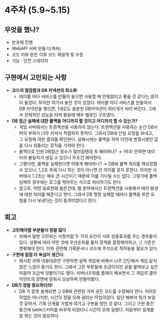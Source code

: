 # 4주차  (5.9~5.15)
## 무엇을 했나?
- 본과제 진행
- WebAPI 서버 만들기(계속)
- 코드 리뷰 받은 이후 코드 재설계 및 수정
- 기능 : 던전 스테이지

## 구현에서 고민되는 사항
- **코드의 깔끔함과 DB 커넥션의 최소화**
    - 테이블 마다 서비스를 만들어 놓으면 사용할 때 안헷갈리고 좋을 것 같다는 생각이 들었다. 하지만 여기서 놓친 것이 있었다. 테이블 마다 서비스를 만들어서 DB 커넥션을 맺으면, 1개로도 충분한 DB커넥션이 여러개가 되어 버린다. 그래서 전체적인 성능을 따져 봤을때 매우 별로인 구조였다.
- **DB 접근 실패에 대한 롤백을 어디까지 할 것이고 어디까지 할 수 있는가?**
    - 게임 서버에서는 트랜잭션을 사용하지 않는다. 트랜잭션을 사용하는 순간 DB서버의 부하가 너무 커져서 적절하지 못하다. 그래서 DB에 단일 요청을 보내고, 그 요청에 대한 결과를 확인한다. 실패시에는 롤백을 하여 이전에 변경시켰던 값을 다시 되돌리는 로직을 가져야 한다.
    - 롤백으로 인한 DB접근 횟수가 많아질텐데 꼭 해야하나? → YES! 안하면 데이터의 불일치가 생길 수 있으니 무조건 해야한다.
    - 그렇다면, 롤백을 실패한다면 어떻게 해야하나? → DB에 롤백 쿼리를 재요청할 수 있으나, 1,2초 후에 다시 하는 것이 아니면 큰 의미를 갖지 못한다. 하지만 서버에서 1,2초는 매우 큰 시간이기 때문에 이를 기다릴 수는 없다. 그렇기에 롤백 실패의 경우에는 로그를 찍어주는 식으로 처리하기도 한다.
    - 참고로, 어떤 동료한테 들은건데, 웹 분야에서는 트랜젝션을 사용해서 에러 발생에 대한 처리를 해준다고 한다. 그래서 DB 명령 실패할 때마다 롤백을 위한 요청을 다시 보낸다는 것이 충격이었다고 한다.

## 회고
- **고민해야할 부분들이 정말 많다**
    - 위에서 말한 고민되는 사항처럼 두 가지 요인이 서로 상충효과를 주는 경우들이 있다. 상황에 따라 어떤 것에 우선순위를 둘지 정책을 결정해야하고, 그 기준은 명확해야 한다. 이와 관련해 기획문서나 코드에 주석으로 적어놓을 필요가 있다.
- **구현에 점점 더 욕심이 생긴다.**
    - 제시된 과제 내용대로만 구현하면 실제 게임에 비해서 너무 간단해서 게임 같지 않은 느낌이 들기도 한다. 그래서 그런 부분들에 조금이지만 살을 붙여보고 싶은 마음어 조금씩 덧붙이기도 했다. 서버너즈워를 플레이 해보면서 그 게임의 클라이언트의 장면에 맞춰서 상상하며 만들어봤다.
- **DB가 정말 중요하더라!**
    - DB 가 잘못 설계되면 그 DB와 관련된 거의 모든 코드를 수정해야 한다. 어려운 작업은 아니지만, 시간이 정말 오래 걸리는 작업이었다. 일단 해봐야 뭐가 보일 것 같아서, 기획 단계를 가볍게 여기고 구현을 했던 것 같다. 그리고 구현 중간 중간에 table스키마를 바꾸게 되었더니 시간이 오래 걸렸다. 처음부터 설계를 잘 하는 것이 중요하다.
